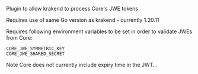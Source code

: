 Plugin to allow krakend to process Core's JWE tokens

Requires use of same Go version as krakend - currently 1.20.11

Requires following environment variables to be set in order to validate JWEs from Core:
```
CORE_JWE_SYMMETRIC_KEY
CORE_JWE_SHARED_SECRET
```

Note Core does not currently include expiry time in the JWT...
